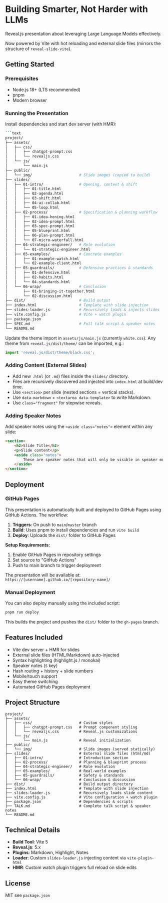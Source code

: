 # Building Smarter, Not Harder with LLMs

Reveal.js presentation about leveraging Large Language Models effectively.

Now powered by Vite with hot reloading and external slide files (mirrors the structure of `reveal-slide-vite`).

## Getting Started

### Prerequisites

- Node.js 18+ (LTS recommended)
- pnpm
- Modern browser

### Running the Presentation

Install dependencies and start dev server (with HMR):

```bash
```text
project/
├── assets/
│   ├── css/
│   │   ├── chatgpt-prompt.css
│   │   └── revealjs.css
│   └── js/
│       └── main.js
├── public/
│   └── img/                     # Slide images (copied to build)
├── slides/
│   ├── 01-intro/                # Opening, context & shift
│   │   ├── 01-title.html
│   │   ├── 02-agenda.html
│   │   ├── 03-shift.html
│   │   ├── 04-ai-collab.html
│   │   └── 05-loop.html
│   ├── 02-process/              # Specification & planning workflow
│   │   ├── 01-idea-honing.html
│   │   ├── 02-idea-prompt.html
│   │   ├── 03-spec-prompt.html
│   │   ├── 05-blueprint.html
│   │   ├── 06-plan-prompt.html
│   │   └── 07-micro-waterfall.html
│   ├── 04-strategic-engineer/   # Role evolution
│   │   └── 01-strategic-engineer.html
│   ├── 05-examples/             # Concrete examples
│   │   ├── 01-example-watch.html
│   │   └── 02-example-client.html
│   ├── 05-guardrails/           # Defensive practices & standards
│   │   ├── 01-defensive.html
│   │   ├── 02-habits.html
│   │   └── 04-standards.html
│   └── 06-wrap/                 # Conclusion
│       ├── 01-bringing-it-together.html
│       └── 02-discussion.html
├── dist/                        # Build output
├── index.html                   # Template with slide injection
├── slides-loader.js             # Recursively loads & injects slides
├── vite.config.js               # Vite + watch plugin
├── package.json
├── SPEC.md                      # Full talk script & speaker notes
└── README.md
```

Update the theme import in `assets/js/main.js` (currently `white.css`). Any theme from `reveal.js/dist/theme/` can be imported, e.g.:

```js
import 'reveal.js/dist/theme/black.css';
```

### Adding Content (External Slides)

- Add new `.html` (or `.md`) files inside the `slides/` directory.
- Files are recursively discovered and injected into `index.html` at build/dev time.
- Use `<section>` per slide (nested sections = vertical stacks).
- Use `data-markdown` + `<textarea data-template>` to write Markdown.
- Use `class="fragment"` for stepwise reveals.

### Adding Speaker Notes

Add speaker notes using the `<aside class="notes">` element within any slide:

```html
<section>
    <h2>Slide Title</h2>
    <p>Slide content</p>
    <aside class="notes">
        These are speaker notes that will only be visible in speaker mode.
    </aside>
</section>
```

## Deployment

### GitHub Pages

This presentation is automatically built and deployed to GitHub Pages using GitHub Actions. The workflow:

1. **Triggers**: On push to `main`/`master` branch
2. **Build**: Uses pnpm to install dependencies and run `vite build`
3. **Deploy**: Uploads the `dist/` folder to GitHub Pages

**Setup Requirements:**

1. Enable GitHub Pages in repository settings
2. Set source to "GitHub Actions"
3. Push to main branch to trigger deployment

The presentation will be available at: `https://[username].github.io/[repository-name]/`

### Manual Deployment

You can also deploy manually using the included script:

```bash
pnpm run deploy
```

This builds the project and pushes the `dist/` folder to the `gh-pages` branch.

## Features Included

- Vite dev server + HMR for slides
- External slide files (HTML/Markdown) auto-injected
- Syntax highlighting (highlight.js / monokai)
- Speaker notes (`S` key)
- Hash routing + history + slide numbers
- Mobile/touch support
- Easy theme switching
- Automated GitHub Pages deployment

## Project Structure

```text
project/
├── assets/
│   ├── css/                     # Custom styles
│   │   ├── chatgpt-prompt.css   # Prompt component styling
│   │   └── revealjs.css         # Reveal.js customizations
│   └── js/
│       └── main.js              # Reveal initialization
├── public/
│   └── img/                     # Slide images (served statically)
├── slides/                      # External slide files (html/md)
│   ├── 01-intro/                # Introduction section
│   ├── 02-process/              # Planning & blueprint process
│   ├── 04-strategic-engineer/   # Role evolution
│   ├── 05-examples/             # Real-world examples  
│   ├── 05-guardrails/           # Safety & standards
│   └── 06-wrap/                 # Conclusion & discussion
├── dist/                        # Build output directory
├── index.html                   # Template with slide injection
├── slides-loader.js             # Recursively loads slide content
├── vite.config.js               # Vite configuration + watch plugin
├── package.json                 # Dependencies & scripts
├── TALK.md                      # Complete talk script & speaker notes
└── README.md
```

## Technical Details

- **Build Tool**: Vite 5
- **Reveal.js**: 5.x
- **Plugins**: Markdown, Highlight, Notes
- **Loader**: Custom `slides-loader.js` injecting content via `vite-plugin-html`
- **HMR**: Custom watch plugin triggers full reload on slide edits

## License

MIT see `package.json`
